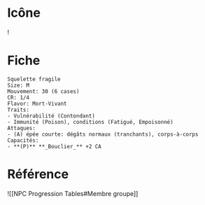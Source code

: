 # Icône
!

# Fiche
```
Squelette fragile
Size: M
Mouvement: 30 (6 cases)
CR: 1/4
Flavor: Mort-Vivant
Traits:
- Vulnérabilité (Contondant)
- Immunité (Poison), conditions (Fatigué, Empoisonné)
Attaques:
- (A) épée courte: dégâts normaux (tranchants), corps-à-corps
Capacités:
- **(P)** **_Bouclier_** +2 CA
```

# Référence
![[NPC Progression Tables#Membre groupe]]
